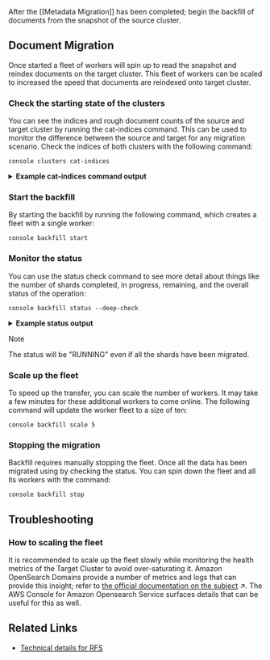 <!-- Document: Topic -->
After the [[Metadata Migration]] has been completed; begin the backfill of documents from the snapshot of the source cluster.

## Document Migration
Once started a fleet of workers will spin up to read the snapshot and reindex documents on the target cluster. This fleet of workers can be scaled to increased the speed that documents are reindexed onto target cluster.

### Check the starting state of the clusters

You can see the indices and rough document counts of the source and target cluster by running the cat-indices command.  This can be used to monitor the difference between the source and target for any migration scenario.  Check the indices of both clusters with the following command:

```shell
console clusters cat-indices
```

<details>
<summary>
<b>Example cat-indices command output</b>
</summary>

```shell
SOURCE CLUSTER
health status index       uuid                   pri rep docs.count docs.deleted store.size pri.store.size
green  open   my-index WJPVdHNyQ1KMKol84Cy72Q   1   0          8            0     44.7kb         44.7kb

TARGET CLUSTER
health status index                        uuid                   pri rep docs.count docs.deleted store.size pri.store.size
green  open   .opendistro_security         N3uy88FGT9eAO7FTbLqqqA   1   0         10            0     78.3kb         78.3kb
```
</details>

### Start the backfill

By starting the backfill by running the following command, which creates a fleet with a single worker:

```shell
console backfill start
```

### Monitor the status

You can use the status check command to see more detail about things like the number of shards completed, in progress, remaining, and the overall status of the operation:

```shell
console backfill status --deep-check
```

<details>
<summary>
<b>Example status output</b>
</summary>

```
BackfillStatus.RUNNING
Running=1
Pending=0
Desired=1
Shards total: 48
Shards completed: 48
Shards incomplete: 0
Shards in progress: 0
Shards unclaimed: 0
```
</details>

>[!Note]
> The status will be "RUNNING" even if all the shards have been migrated.

### Scale up the fleet

To speed up the transfer, you can scale the number of workers. It may take a few minutes for these additional workers to come online.  The following command will update the worker fleet to a size of ten:

```shell
console backfill scale 5
```

### Stopping the migration
Backfill requires manually stopping the fleet.  Once all the data has been migrated using by checking the status.  You can spin down the fleet and all its workers with the command:

```shell
console backfill stop
```


## Troubleshooting

### How to scaling the fleet

It is recommended to scale up the fleet slowly while monitoring the health metrics of the Target Cluster to avoid over-saturating it.  Amazon OpenSearch Domains provide a number of metrics and logs that can provide this insight; refer to [the official documentation on the subject](https://docs.aws.amazon.com/opensearch-service/latest/developerguide/monitoring.html) ↗.  The AWS Console for Amazon Opensearch Service surfaces details that can be useful for this as well.

## Related Links

- [Technical details for RFS](https://github.com/opensearch-project/opensearch-migrations/blob/main/RFS/docs/DESIGN.md)
